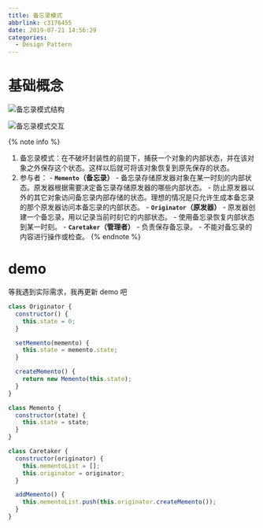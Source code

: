 ```yaml
---
title: 备忘录模式
abbrlink: c3176455
date: 2019-07-21 14:56:29
categories:
  - Design Pattern
---
```


# 基础概念

![备忘录模式结构](https://blog-images-1258719270.cos.ap-shanghai.myqcloud.com/%E8%AE%BE%E8%AE%A1%E6%A8%A1%E5%BC%8F/%E5%A4%87%E5%BF%98%E5%BD%95%E6%A8%A1%E5%BC%8F/%E5%A4%87%E5%BF%98%E5%BD%95%E6%A8%A1%E5%BC%8F%E7%BB%93%E6%9E%84.png)

![备忘录模式交互](https://blog-images-1258719270.cos.ap-shanghai.myqcloud.com/%E8%AE%BE%E8%AE%A1%E6%A8%A1%E5%BC%8F/%E5%A4%87%E5%BF%98%E5%BD%95%E6%A8%A1%E5%BC%8F/%E5%A4%87%E5%BF%98%E5%BD%95%E6%A8%A1%E5%BC%8F%E4%BA%A4%E4%BA%92.png)

{% note info %}

1. 备忘录模式：在不破坏封装性的前提下，捕获一个对象的内部状态，并在该对象之外保存这个状态。这样以后就可将该对象恢复到原先保存的状态。
2. 参与者： - **`Memento`（备忘录）** - 备忘录存储原发器对象在某一时刻的内部状态。原发器根据需要决定备忘录存储原发器的哪些内部状态。 - 防止原发器以外的其它对象访问备忘录内部存储的状态。理想的情况是只允许生成本备忘录的那个原发器访问本备忘录的内部状态。 - **`Originator`（原发器）** - 原发器创建一个备忘录，用以记录当前时刻它的内部状态。 - 使用备忘录恢复内部状态到某一时刻。 - **`Caretaker`（管理者）** - 负责保存备忘录。 - 不能对备忘录的内容进行操作或检查。
   {% endnote %}

# demo

等我遇到实际需求，我再更新 demo 吧

```js
class Originator {
  constructor() {
    this.state = 0;
  }

  setMemento(memento) {
    this.state = memento.state;
  }

  createMemento() {
    return new Memento(this.state);
  }
}

class Memento {
  constructor(state) {
    this.state = state;
  }
}

class Caretaker {
  constructor(originator) {
    this.mementoList = [];
    this.originator = originator;
  }

  addMemento() {
    this.mementoList.push(this.originator.createMemento());
  }
}
```
